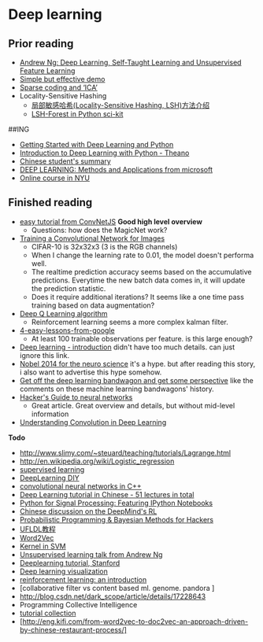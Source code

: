 Deep learning
===================

## Prior reading

- [Andrew Ng: Deep Learning, Self-Taught Learning and Unsupervised Feature Learning](https://www.youtube.com/watch?v=n1ViNeWhC24)
- [Simple but effective demo](http://v.youku.com/v_show/id_XMjE2MDY4NTg0.html)
- [Sparse coding and ‘ICA’](http://redwood.berkeley.edu/vs265/handout-sparse-08.pdf)
- Locality-Sensitive Hashing
	- [局部敏感哈希(Locality-Sensitive Hashing, LSH)方法介绍](http://blog.csdn.net/icvpr/article/details/12342159)
	- [LSH-Forest in Python sci-kit](https://www.google.com/search?q=LSH-Forest&oq=LSH-Forest&aqs=chrome..69i57j0.379j0j7&sourceid=chrome&es_sm=91&ie=UTF-8#q=LSH-Forest+in+python)

##ING

- [Getting Started with Deep Learning and Python](http://www.pyimagesearch.com/2014/09/22/getting-started-deep-learning-python)
- [Introduction to Deep Learning with Python - Theano](https://www.youtube.com/watch?v=S75EdAcXHKk&hd=1)
- [Chinese student's summary](http://blog.csdn.net/abcjennifer/article/details/42493493#0-tsina-1-19647-397232819ff9a47a7b7e80a40613cfe1)
- [DEEP LEARNING: Methods and Applications from microsoft](http://research.microsoft.com/pubs/209355/DeepLearning-NowPublishing-Vol7-SIG-039.pdf)
- [Online course in NYU](http://cilvr.cs.nyu.edu/doku.php?id=deeplearning:slides:start)



## Finished reading

- [easy tutorial from ConvNetJS](http://cs.stanford.edu/people/karpathy/convnetjs/started.html) **Good high level overview**
	- Questions: how does the MagicNet work? 
- [Training a Convolutional Network for Images](http://cs.stanford.edu/people/karpathy/convnetjs/demo/cifar10.html)
	- CIFAR-10 is 32x32x3 (3 is the RGB channels)
	- When I change the learning rate to 0.01, the model doesn't performa well.
	- The realtime prediction accuracy seems based on the accumulative predictions. Everytime the new batch data comes in, it will update the prediction statistic. 
	- Does it require additional iterations? It seems like a one time pass training based on data augmentation?
- [Deep Q Learning algorithm](http://cs.stanford.edu/people/karpathy/convnetjs/demo/rldemo.html)
	- Reinforcement learning seems a more complex kalman filter.
- [4-easy-lessons-from-google](https://gigaom.com/2015/01/29/new-to-deep-learning-here-are-4-easy-lessons-from-google/)
	- At least 100 trainable observations per feature. is this large enough?
- [Deep learning - introduction](https://www.youtube.com/watch?v=PlhFWT7vAEw&hd=1) didn't have too much details. can just ignore this link.
- [Nobel 2014 for the neuro science](http://www.guokr.com/article/439282/) it's a hype. but after reading this story, i also want to advertise this hype somehow.
- [Get off the deep learning bandwagon and get some perspective](http://www.pyimagesearch.com/2014/06/09/get-deep-learning-bandwagon-get-perspective/) like the comments on these machine learning bandwagons' history.
- [Hacker's Guide to neural networks](http://karpathy.github.io/neuralnets/)
	- Great article. Great overview and details, but without mid-level information
- [Understanding Convolution in Deep Learning]( https://timdettmers.wordpress.com/2015/03/26/convolution-deep-learning/)


**Todo**

- http://www.slimy.com/~steuard/teaching/tutorials/Lagrange.html
- http://en.wikipedia.org/wiki/Logistic_regression
- [supervised learning](http://scikit-learn.org/stable/tutorial/statistical_inference/supervised_learning.html)
- [DeepLearning DIY](https://docs.google.com/presentation/d/1UeKXVgRvvxg9OUdh_UiC5G71UMscNPlvArsWER41PsU/preview?sle=true&slide=id.g583563d7a_161101)
- [convolutional neural networks in C++](https://github.com/nyanp/tiny-cnn)
- [Deep Learning tutorial in Chinese - 51 lectures in total](http://www.cnblogs.com/tornadomeet/tag/Deep%20Learning/default.html?page=3)
- [Python for Signal Processing: Featuring IPython Notebooks](http://www.amazon.com/Python-Signal-Processing-Featuring-Notebooks/dp/3319013416#customerReviews)
- [Chinese discussion on the DeepMind's RL ](http://www.infoq.com/cn/articles/atari-reinforcement-learning)
- [Probabilistic Programming & Bayesian Methods for Hackers](https://camdavidsonpilon.github.io/Probabilistic-Programming-and-Bayesian-Methods-for-Hackers/)
- [UFLDL教程](http://deeplearning.stanford.edu/wiki/index.php/UFLDL%E6%95%99%E7%A8%8B)
- [Word2Vec](http://liweithu.me/word2vec/)
- [Kernel in SVM](http://crsouza.blogspot.com/2010/03/kernel-functions-for-machine-learning.html)
- [Unsupervised learning talk from Andrew Ng](https://www.youtube.com/watch?v=ZmNOAtZIgIk)
- [Deeplearning tutorial, Stanford](http://deeplearning.stanford.edu/tutorial/)
- [Deep learning visualization](http://colah.github.io/posts/2015-01-Visualizing-Representations/)
- [reinforcement learning: an introduction](http://webdocs.cs.ualberta.ca/~sutton/book/the-book.html)
- [collaborative filter vs content based ml. genome. pandora ]
- http://blog.csdn.net/dark_scope/article/details/17228643
- Programming Collective Intelligence 
- [tutorial collection](http://www.jianshu.com/p/5WP1Eh)
- [http://eng.kifi.com/from-word2vec-to-doc2vec-an-approach-driven-by-chinese-restaurant-process/]